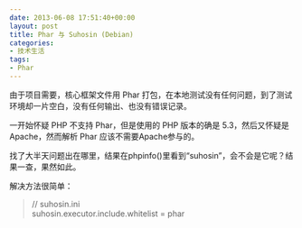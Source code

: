 ```yaml
---
date: 2013-06-08 17:51:40+00:00
layout: post
title: Phar 与 Suhosin (Debian)
categories:
- 技术生活
tags:
- Phar
---
```


由于项目需要，核心框架文件用 Phar 打包，在本地测试没有任何问题，到了测试环境却一片空白，没有任何输出、也没有错误记录。

一开始怀疑 PHP 不支持 Phar，但是使用的 PHP 版本的确是 5.3，然后又怀疑是Apache，然而解析 Phar 应该不需要Apache参与的。

找了大半天问题出在哪里，结果在phpinfo()里看到“suhosin”，会不会是它呢？结果一查，果然如此。

解决方法很简单：

>// suhosin.ini  
>suhosin.executor.include.whitelist = phar